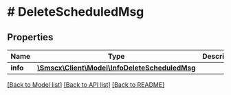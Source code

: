 # # DeleteScheduledMsg

## Properties

Name | Type | Description | Notes
------------ | ------------- | ------------- | -------------
**info** | [**\Smscx\Client\Model\InfoDeleteScheduledMsg**](InfoDeleteScheduledMsg.md) |  |

[[Back to Model list]](../../README.md#models) [[Back to API list]](../../README.md#endpoints) [[Back to README]](../../README.md)
